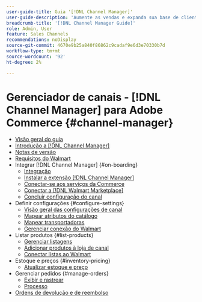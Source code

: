 ```yaml
---
user-guide-title: Guia '[!DNL Channel Manager]'
user-guide-description: 'Aumente as vendas e expanda sua base de clientes integrando o Adobe Commerce ou o Magento Open Source com sua [!DNL Walmart Marketplace] conta da Central de Vendas.'
breadcrumb-title: '[!DNL Channel Manager Guide]'
role: Admin, User
feature: Sales Channels
recommendations: noDisplay
source-git-commit: 4670e9b25a840f86862c9cadaf9e6d3e70330b7d
workflow-type: tm+mt
source-wordcount: '92'
ht-degree: 2%

---
```



# Gerenciador de canais - [!DNL Channel Manager] para Adobe Commerce {#channel-manager}

- [Visão geral do guia](guide-overview.md)
- [Introdução a  [!DNL Channel Manager]](overview.md)
- [Notas de versão](release-notes.md)
- [Requisitos do Walmart](walmart-requirements.md)
- Integrar [!DNL Channel Manager] {#on-boarding}
   - [Integração](onboard.md)
   - [Instalar a extensão  [!DNL Channel Manager] ](install.md)
   - [Conectar-se aos serviços da Commerce](connect.md)
   - [Conectar a  [!DNL Walmart Marketplace]](connect-marketplace.md)
   - [Concluir configuração do canal](complete-sales-channel-store-setup.md)
- Definir configurações {#configure-settings}
   - [Visão geral das configurações de canal](settings-overview.md)
   - [Mapear atributos do catálogo](map-catalog-attributes.md)
   - [Mapear transportadoras](map-shipping-carriers.md)
   - [Gerenciar conexão do Walmart](manage-wmt-connection.md)
- Listar produtos {#list-products}
   - [Gerenciar listagens](manage-listings.md)
   - [Adicionar produtos à loja de canal](add-products-to-channel-store.md)
   - [Conectar listas ao Walmart](connect-listings-to-marketplace.md)
- Estoque e preços {#inventory-pricing}
   - [Atualizar estoque e preço](inventory-and-price-updates.md)
- Gerenciar pedidos {#manage-orders}
   - [Exibir e rastrear](manage-orders.md)
   - [Processo](process-orders.md)
- [Ordens de devolução e de reembolso](return-refund-orders.md)



